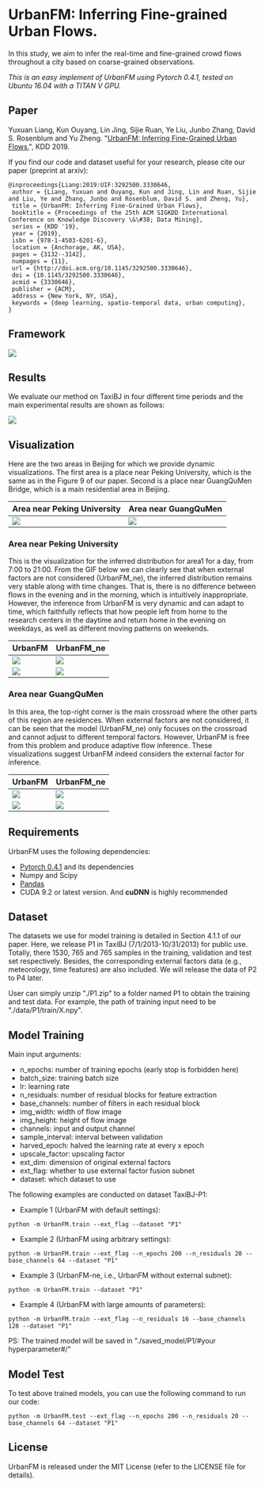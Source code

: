 # UrbanFM: Inferring Fine-grained Urban Flows. 
In this study, we aim to infer the real-time and fine-grained crowd flows throughout a city based on coarse-grained observations.

*This is an easy implement of UrbanFM using Pytorch 0.4.1, tested on Ubuntu 16.04 with a TITAN V GPU.*

## Paper
Yuxuan Liang, Kun Ouyang, Lin Jing, Sijie Ruan, Ye Liu, Junbo Zhang, David S. Rosenblum and Yu Zheng. "[UrbanFM: Inferring Fine-Grained Urban Flows.](https://arxiv.org/pdf/1902.05377.pdf)", KDD 2019.

If you find our code and dataset useful for your research, please cite our paper (preprint at arxiv):
```
@inproceedings{Liang:2019:UIF:3292500.3330646,
 author = {Liang, Yuxuan and Ouyang, Kun and Jing, Lin and Ruan, Sijie and Liu, Ye and Zhang, Junbo and Rosenblum, David S. and Zheng, Yu},
 title = {UrbanFM: Inferring Fine-Grained Urban Flows},
 booktitle = {Proceedings of the 25th ACM SIGKDD International Conference on Knowledge Discovery \&\#38; Data Mining},
 series = {KDD '19},
 year = {2019},
 isbn = {978-1-4503-6201-6},
 location = {Anchorage, AK, USA},
 pages = {3132--3142},
 numpages = {11},
 url = {http://doi.acm.org/10.1145/3292500.3330646},
 doi = {10.1145/3292500.3330646},
 acmid = {3330646},
 publisher = {ACM},
 address = {New York, NY, USA},
 keywords = {deep learning, spatio-temporal data, urban computing},
} 
```

## Framework
![](img/framework.png)

## Results
We evaluate our method on TaxiBJ in four different time periods and the main experimental results are shown as follows:

![](img/results_BJ.png)

## Visualization
Here are the two areas in Beijing for which we provide dynamic visualizations. The first area is a place near Peking University, which is the same as in the Figure 9 of our paper. Second is a place near GuangQuMen Bridge, which is a main residential area in Beijing. 

| Area near Peking University | Area near GuangQuMen |
|-- |-- |
|![](img/gif/area0.png)|![](img/gif/area1.png)|

### Area near Peking University
This is the visualization for the inferred distribution for area1 for a day, from 7:00 to 21:00. From the GIF below we can clearly see that when external factors are not considered (UrbanFM_ne), the inferred distribution remains very stable along with time changes. That is, there is no difference between flows in the evening and in the morning, which is intuitively inappropriate. However, the inference from UrbanFM is very dynamic and can adapt to time, which faithfully reflects that how people left from home to the research centers in the daytime and return home in the evening on weekdays, as well as different moving patterns on weekends.

| UrbanFM | UrbanFM_ne|
|-- |-- |
|![](img/gif/ext/area0/0_0.gif)|![](img/gif/ne/area0/0_0.gif)|
|![](img/gif/ext/area0/0_1.gif)|![](img/gif/ne/area0/0_1.gif)|

### Area near GuangQuMen
In this area, the top-right corner is the main crossroad where the other parts of this region are residences. When external factors are not considered, it can be seen that the model (UrbanFM_ne) only focuses on the crossroad and cannot adjust to different temporal factors. However, UrbanFM is free from this problem and produce adaptive flow inference. These visualizations suggest UrbanFM indeed considers the external factor for inference. 

| UrbanFM |  UrbanFM_ne|
|-- |-- |
|![](img/gif/ext/area1/0_0.gif)|![](img/gif/ne/area1/0_0.gif)|
|![](img/gif/ext/area1/0_1.gif)|![](img/gif/ne/area1/0_1.gif)|

## Requirements

UrbanFM uses the following dependencies: 

* [Pytorch 0.4.1](https://pytorch.org/get-started/locally/) and its dependencies
* Numpy and Scipy
* [Pandas](http://pandas.pydata.org/)
* CUDA 9.2 or latest version. And **cuDNN** is highly recommended


<!-- If you find this code and dataset useful for your research, please cite our paper:

```
``` -->

## Dataset 
The datasets we use for model training is detailed in Section 4.1.1 of our paper. Here, we release P1 in TaxiBJ (7/1/2013-10/31/2013) for public use. Totally, there 1530, 765 and 765 samples in the training, validation and test set respectively. Besides, the corresponding external factors data (e.g., meteorology, time features) are also included. We will release the data of P2 to P4 later. 

User can simply unzip "./P1.zip" to a folder named P1 to obtain the training and test data. For example, the path of training input need to be "./data/P1/train/X.npy".

## Model Training
Main input arguments:
- n_epochs: number of training epochs (early stop is forbidden here)
- batch_size: training batch size
- lr: learning rate
- n_residuals: number of residual blocks for feature extraction
- base_channels: number of filters in each residual block
- img_width: width of flow image
- img_height: height of flow image
- channels: input and output channel
- sample_interval: interval between validation
- harved_epoch: halved the learning rate at every x epoch
- upscale_factor: upscaling factor
- ext_dim: dimension of original external factors
- ext_flag: whether to use external factor fusion subnet
- dataset: which dataset to use

The following examples are conducted on dataset TaxiBJ-P1:
* Example 1 (UrbanFM with default settings):
```
python -m UrbanFM.train --ext_flag --dataset "P1"
```

* Example 2 (UrbanFM using arbitrary settings):
```
python -m UrbanFM.train --ext_flag --n_epochs 200 --n_residuals 20 --base_channels 64 --dataset "P1"
```

* Example 3 (UrbanFM-ne, i.e., UrbanFM without external subnet):
```
python -m UrbanFM.train --dataset "P1"
```

* Example 4 (UrbanFM with large amounts of parameters):
```
python -m UrbanFM.train --ext_flag --n_residuals 16 --base_channels 128 --dataset "P1"
```

PS: The trained model will be saved in "./saved_model/P1/#your hyperparameter#/"



## Model Test
To test above trained models, you can use the following command to run our code:
```
python -m UrbanFM.test --ext_flag --n_epochs 200 --n_residuals 20 --base_channels 64 --dataset "P1"
```

## License
UrbanFM is released under the MIT License (refer to the LICENSE file for details).
